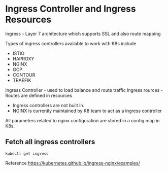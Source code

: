 # Ingress Controller and Ingress Resources

Ingress - Layer 7 architecture which supports SSL and also route mapping

Types of ingress controllers available to work with K8s include

* ISTIO
* HAPROXY
* NGINX
* GCP
* CONTOUR
* TRAEFIK


Ingress Controller - used to load balance and route traffic
Ingress rources - Routes are defined in resources

* Ingress controllers are not built in.
* NGINX is currently maintained by K8 team to act as a ingress controller

All parameters related to nginx configuration are stored in a config map in K8s.


## Fetch all ingress controllers

```
kubectl get ingress
```

Reference
https://kubernetes.github.io/ingress-nginx/examples/

